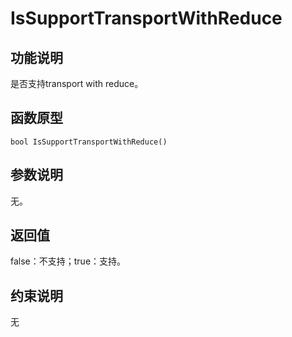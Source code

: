 # IsSupportTransportWithReduce<a name="ZH-CN_TOPIC_0000001994627244"></a>

## 功能说明<a name="zh-cn_topic_0000001956458785_section7215mcpsimp"></a>

是否支持transport with reduce。

## 函数原型<a name="zh-cn_topic_0000001956458785_section7212mcpsimp"></a>

```
bool IsSupportTransportWithReduce()
```

## 参数说明<a name="zh-cn_topic_0000001956458785_section7218mcpsimp"></a>

无。

## 返回值<a name="zh-cn_topic_0000001956458785_section7221mcpsimp"></a>

false：不支持；true：支持。

## 约束说明<a name="zh-cn_topic_0000001956458785_section7224mcpsimp"></a>

无

